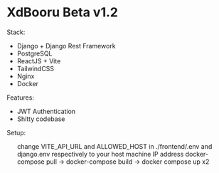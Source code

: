 <h1>XdBooru Beta v1.2</h1>
<p>Stack:</p>
<ul>
  <li>Django + Django Rest Framework</li>
  <li>PostgreSQL</li>
  <li>ReactJS + Vite</li>
  <li>TailwindCSS</li>
  <li>Nginx</li>
  <li>Docker</li>
</ul>
<p>Features:</p>
<ul>
  <li>JWT Authentication</li>
  <li>Shitty codebase</li>
</ul>

<p>Setup:</p>
<ol>
  change VITE_API_URL and ALLOWED_HOST in ./frontend/.env and django.env respectively to your host machine IP address
  docker-compose pull -> docker-compose build -> docker compose up x2
</ol>
